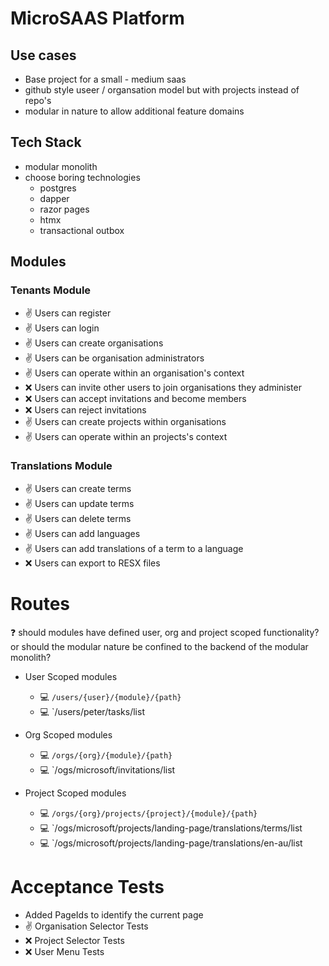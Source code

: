 # MicroSAAS Platform

## Use cases
- Base project for a small - medium saas
- github style useer / organsation model but with projects instead of repo's
- modular in nature to allow additional feature domains 

## Tech Stack
- modular monolith
- choose boring technologies
  - postgres
  - dapper
  - razor pages
  - htmx
  - transactional outbox

## Modules

### Tenants Module

- :v: Users can register
- :v: Users can login
- :v: Users can create organisations
- :v: Users can be organisation administrators
- :v: Users can operate within an organisation's context
- :x: Users can invite other users to join organisations they administer
- :x: Users can accept invitations and become members
- :x: Users can reject invitations
- :v: Users can create projects within organisations
- :v: Users can operate within an projects's context

### Translations Module

- :v: Users can create terms
- :v: Users can update terms
- :v: Users can delete terms
- :v: Users can add languages
- :v: Users can add translations of a term to a language
- :x: Users can export to RESX files

# Routes
:question: should modules have defined user, org and project scoped functionality? or should the modular nature be confined to the backend of the modular monolith?

- User Scoped modules
  - :computer: `/users/{user}/{module}/{path}`
  - :computer: `/users/peter/tasks/list
  

- Org Scoped modules
  - :computer: `/orgs/{org}/{module}/{path}`
  - :computer: `/ogs/microsoft/invitations/list

- Project Scoped modules
  - :computer: `/orgs/{org}/projects/{project}/{module}/{path}`
  - :computer: `/ogs/microsoft/projects/landing-page/translations/terms/list
  - :computer: `/ogs/microsoft/projects/landing-page/translations/en-au/list

# Acceptance Tests
- Added PageIds to identify the current page
- :v: Organisation Selector Tests
- :x: Project Selector Tests
- :x: User Menu Tests